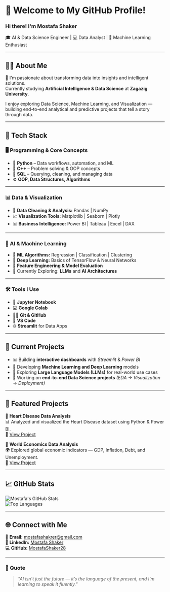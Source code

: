 # 👋 Welcome to My GitHub Profile!

### Hi there! I'm **Mostafa Shaker**  
🎓 AI & Data Science Engineer | 💻 Data Analyst | 🤖 Machine Learning Enthusiast  

---

## 👨‍💻 About Me  

🚀 I'm passionate about transforming data into insights and intelligent solutions.  
Currently studying **Artificial Intelligence & Data Science** at **Zagazig University**.  

I enjoy exploring Data Science, Machine Learning, and Visualization —  
building end-to-end analytical and predictive projects that tell a story through data.  

---

## 🚀 Tech Stack  

### 🖥 Programming & Core Concepts  
- 🐍 **Python** – Data workflows, automation, and ML  
- 💾 **C++** – Problem solving & OOP concepts  
- 🧮 **SQL** – Querying, cleaning, and managing data  
- ⚙️ **OOP, Data Structures, Algorithms**

---

### 📊 Data & Visualization  
- 🧹 **Data Cleaning & Analysis:** Pandas | NumPy  
- 📈 **Visualization Tools:** Matplotlib | Seaborn | Plotly  
- 📊 **Business Intelligence:** Power BI | Tableau | Excel | DAX  

---

### 🤖 AI & Machine Learning  
- 🧠 **ML Algorithms:** Regression | Classification | Clustering  
- 🔬 **Deep Learning:** Basics of TensorFlow & Neural Networks  
- 🧩 **Feature Engineering & Model Evaluation**  
- 🧭 Currently Exploring: **LLMs** and **AI Architectures**

---

### 🛠️ Tools I Use  
- 🧰 **Jupyter Notebook**  
- 💻 **Google Colab**  
- 🧑‍💼 **Git & GitHub**  
- 🧾 **VS Code**  
- 🌐 **Streamlit** for Data Apps  

---

## 📌 Current Projects  

- 📊 Building **interactive dashboards** with *Streamlit* & *Power BI*  
- 🤖 Developing **Machine Learning and Deep Learning** models  
- 🦙 Exploring **Large Language Models (LLMs)** for real-world use cases  
- 📂 Working on **end-to-end Data Science projects** *(EDA → Visualization → Deployment)*  

---

## 💼 Featured Projects  

🔹 **Heart Disease Data Analysis**  
📊 Analyzed and visualized the Heart Disease dataset using Python & Power BI.  
🔗 [View Project](https://github.com/MostafaShaker28/Heart-Disease-Analysis)

🔹 **World Economics Data Analysis**  
🌍 Explored global economic indicators — GDP, Inflation, Debt, and Unemployment.  
🔗 [View Project](https://github.com/MostafaShaker28/world_economics_analysis)

---

## 📈 GitHub Stats  

![Mostafa's GitHub Stats](https://github-readme-stats.vercel.app/api?username=MostafaShaker28&show_icons=true&theme=tokyonight)  
![Top Languages](https://github-readme-stats.vercel.app/api/top-langs/?username=MostafaShaker28&layout=compact&theme=tokyonight)

---

## 🌐 Connect with Me  

📧 **Email:** [mostafashakrer@gmail.com](mailto:mostafashakrer@gmail.com)  
🔗 **LinkedIn:** [Mostafa Shaker](https://www.linkedin.com/in/mostafa-shaker-268b5a31a)  
💻 **GitHub:** [MostafaShaker28](https://github.com/MostafaShaker28)  

---

### 💬 Quote  

> *"AI isn’t just the future — it’s the language of the present, and I’m learning to speak it fluently."*

